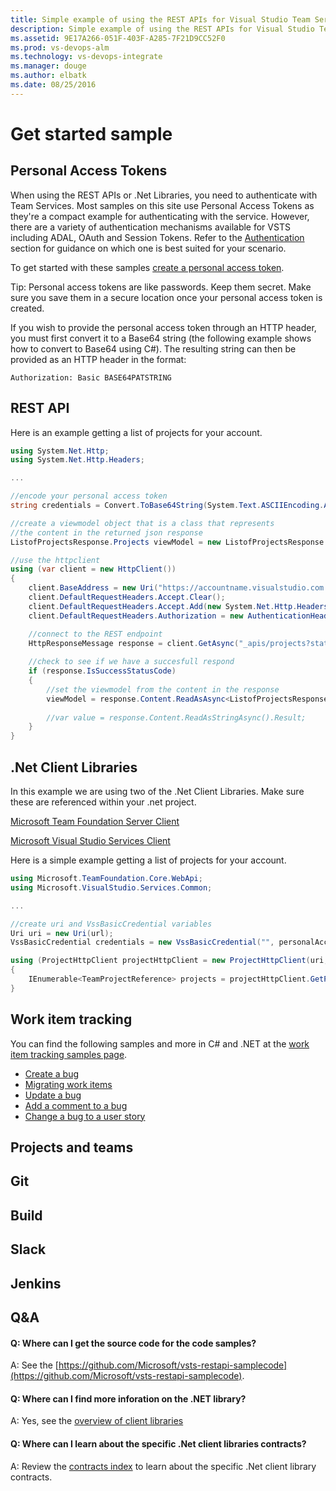 ```yaml
---
title: Simple example of using the REST APIs for Visual Studio Team Services and Team Foundation Server
description: Simple example of using the REST APIs for Visual Studio Team Services and Team Foundation Server.
ms.assetid: 9E17A266-051F-403F-A285-7F21D9CC52F0
ms.prod: vs-devops-alm
ms.technology: vs-devops-integrate
ms.manager: douge
ms.author: elbatk
ms.date: 08/25/2016
---
```


# Get started sample 

## Personal Access Tokens

When using the REST APIs or .Net Libraries, you need to authenticate with Team Services. Most samples on this site use Personal Access Tokens as they're a compact example for authenticating with the service.  However, there are a variety of authentication mechanisms available for VSTS including ADAL, OAuth and Session Tokens.  Refer to the [Authentication](../Authentication/authentication_guidance.md) section for guidance on which one is best suited for your scenario.

To get started with these samples [create a personal access token](../Authentication/PATs.md).

<div class="alert alert-info">
Tip: Personal access tokens are like passwords. Keep them secret. Make sure you save them in a secure location once your personal access token is created.
</div>

If you wish to provide the personal access token through an HTTP header, you must first convert it to a Base64 string (the following example shows how to convert to Base64 using C#).  The resulting string can then be provided as an HTTP header in the format:
```
Authorization: Basic BASE64PATSTRING
``` 

## REST API

Here is an example getting a list of projects for your account. 

````cs
using System.Net.Http;
using System.Net.Http.Headers;

...

//encode your personal access token                   
string credentials = Convert.ToBase64String(System.Text.ASCIIEncoding.ASCII.GetBytes(string.Format("{0}:{1}", "", personalAccessToken)));

//create a viewmodel object that is a class that represents 
//the content in the returned json response
ListofProjectsResponse.Projects viewModel = new ListofProjectsResponse.Projects();

//use the httpclient
using (var client = new HttpClient())
{
    client.BaseAddress = new Uri("https://accountname.visualstudio.com:");  //url of our account
    client.DefaultRequestHeaders.Accept.Clear();
    client.DefaultRequestHeaders.Accept.Add(new System.Net.Http.Headers.MediaTypeWithQualityHeaderValue("application/json"));
    client.DefaultRequestHeaders.Authorization = new AuthenticationHeaderValue("Basic", credentials); 

    //connect to the REST endpoint            
    HttpResponseMessage response = client.GetAsync("_apis/projects?stateFilter=All&api-version=1.0").Result;
          
    //check to see if we have a succesfull respond
    if (response.IsSuccessStatusCode)
    {
        //set the viewmodel from the content in the response
        viewModel = response.Content.ReadAsAsync<ListofProjectsResponse.Projects>().Result;
                
        //var value = response.Content.ReadAsStringAsync().Result;
    }   
}

````

## .Net Client Libraries

In this example we are using two of the .Net Client Libraries. Make sure these are referenced within your .net project.

[Microsoft Team Foundation Server Client](https://www.nuget.org/packages/Microsoft.TeamFoundationServer.Client/)

[Microsoft Visual Studio Services Client](https://www.nuget.org/packages/Microsoft.VisualStudio.Services.Client/)

Here is a simple example getting a list of projects for your account. 

````cs
using Microsoft.TeamFoundation.Core.WebApi;
using Microsoft.VisualStudio.Services.Common;

...

//create uri and VssBasicCredential variables
Uri uri = new Uri(url);
VssBasicCredential credentials = new VssBasicCredential("", personalAccessToken);

using (ProjectHttpClient projectHttpClient = new ProjectHttpClient(uri, credentials))
{
    IEnumerable<TeamProjectReference> projects = projectHttpClient.GetProjects().Result;                    
}

````

## Work item tracking

You can find the following samples and more in C# and .NET at the [work item tracking samples page](https://visualstudio.com/api/wit/samples.md).

- [Create a bug](https://visualstudio.com/api/wit/samples.md#create-bug)
- [Migrating work items](https://visualstudio.com/api/wit/samples.md#migrating-work-items)
- [Update a bug](https://visualstudio.com/api/wit/samples.md#update-bug)
- [Add a comment to a bug](https://visualstudio.com/api/wit/samples.md#add-comment-to-bug)
- [Change a bug to a user story](https://visualstudio.com/api/wit/samples.md#change-bug-to-a-user-story)

## Projects and teams

## Git

## Build

## Slack

## Jenkins

## Q&A

<!-- BEGINSECTION class="md-qanda" -->

#### Q: Where can I get the source code for the code samples?

A: See the [https://github.com/Microsoft/vsts-restapi-samplecode](https://github.com/Microsoft/vsts-restapi-samplecode).

#### Q: Where can I find more inforation on the .NET library?

A: Yes, see the [overview of client libraries](../client-libraries/dotnet.md)

#### Q: Where can I learn about the specific .Net client libraries contracts?

A: Review the [contracts index](https://visualstudio.com/api/contracts-page.md) to learn about the specific .Net client library contracts.

<!-- ENDSECTION --> 

